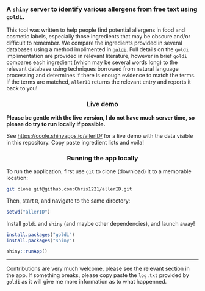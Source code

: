 ### A `shiny` server to identify various allergens from free text using `goldi`. 

This tool was written to help people find potential allergens in food and cosmetic labels, especially those ingredients that may be obscure and/or difficult to remember.  We compare the ingredients provided in several databases using a method implimented in [`goldi`](https://github.com/chris1221/goldi). Full details on the `goldi` implimentation are provided in relevant literature, however in brief `goldi` compares each ingredient (which may be several words long) to the relevant database using techniques borrowed from natural language processing and determines if there is enough evidence to match the terms. If the terms are matched, `allerID` returns the relevant entry and reports it back to you!

<h3 align="center">
Live demo
  </h3>

**Please be gentle with the live version, I do not have much server time, so please do try to run locally if possible.**

See https://ccole.shinyapps.io/allerID/ for a live demo with the data visible in this repository. Copy paste ingredient lists and voila!

<h3 align="center">
Running the app locally 
</h3> 
  
To run the application, first use `git` to clone (download) it to a memorable location:

```sh
git clone git@github.com:Chris1221/allerID.git
```

Then, start `R`, and navigate to the same directory:

```R
setwd("allerID")
```

Install `goldi` and `shiny` (and maybe other dependencies), and launch away!

```R
install.packages("goldi")
install.packages("shiny")

shiny::runApp()
```

---

Contributions are very much welcome, please see the relevant section in the app. If something breaks, please copy paste the `log.txt` provided by `goldi` as it will give me more information as to what happenned. 



